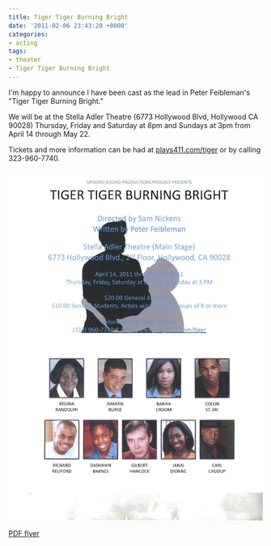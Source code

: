 ```yaml
---
title: Tiger Tiger Burning Bright
date: '2011-02-06 23:43:20 +0000'
categories:
- acting
tags:
- theater
- Tiger Tiger Burning Bright
---
```



I'm happy to announce I have been cast as the lead in Peter Feibleman's "Tiger
Tiger Burning Bright."

We will be at the Stella Adler Theatre (6773 Hollywood Blvd, Hollywood CA 90028)
Thursday, Friday and Saturday at 8pm and Sundays at 3pm from April 14 through
May 22.

Tickets and more information can be had at
[plays411.com/tiger](http://plays411.com/tiger) or by calling 323-960-7740.

![Tiger Tiger Burning Bright" flyer](images/tiger-tiger-flyer.jpg)

[PDF
flyer](http://damienburke.com/wp-content/uploads/2011/02/COLOR-TTBB-FLYER1.pdf)

